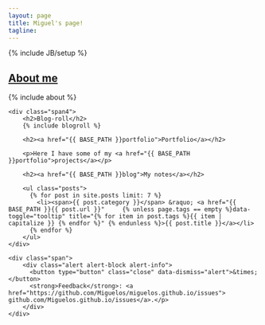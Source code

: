 ```yaml
---
layout: page
title: Miguel's page!
tagline: 
---
```

{% include JB/setup %}

<div class="row-flow">
	<div class="span8">
		<h2><a href="{{ BASE_PATH }}about">About me</a></h2>
		{% include about %}
	</div>

	<div class="span4">
		<h2>Blog-roll</h2>
		{% include blogroll %}

		<h2><a href="{{ BASE_PATH }}portfolio">Portfolio</a></h2>

		<p>Here I have some of my <a href="{{ BASE_PATH }}portfolio">projects</a></p>

		<h2><a href="{{ BASE_PATH }}blog">My notes</a></h2>

		<ul class="posts">
		  {% for post in site.posts limit: 7 %}
		    <li><span>{{ post.category }}</span> &raquo; <a href="{{ BASE_PATH }}{{ post.url }}"     {% unless page.tags == empty %}data-toggle="tooltip" title="{% for item in post.tags %}{{ item | capitalize }} {% endfor %}" {% endunless %}>{{ post.title }}</a></li> 
		  {% endfor %}
		</ul>
	</div>

	<div class="span">
		<div class="alert alert-block alert-info">
		  <button type="button" class="close" data-dismiss="alert">&times;</button>
		  <strong>Feedback</strong>: <a href="https://github.com/Miguelos/miguelos.github.io/issues"> github.com/Miguelos.github.io/issues</a>.</p>
		</div>
	</div>
</div>

